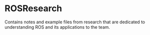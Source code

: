 # ROSResearch

Contains notes and example files from research that are dedicated to understanding ROS and its applications to the team.
